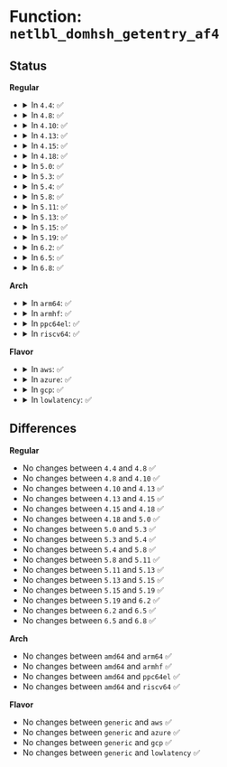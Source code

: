 # Function: <code>netlbl_domhsh_getentry_af4</code>

## Status
<b>Regular</b>
<ul>
<li>
<details>
<summary>In <code>4.4</code>: ✅</summary>

```c
struct netlbl_dommap_def *netlbl_domhsh_getentry_af4(const char *domain, __be32 addr);
```

**Collision:** Unique Global

**Inline:** No

**Transformation:** False

**Instances:**

```
In net/netlabel/netlabel_domainhash.c (ffffffff8180cd20)
Location: net/netlabel/netlabel_domainhash.c:693
Inline: False
Direct callers:
  - net/netlabel/netlabel_kapi.c:netlbl_conn_setattr
  - net/netlabel/netlabel_kapi.c:netlbl_req_setattr
  - net/netlabel/netlabel_kapi.c:netlbl_skbuff_setattr
```
**Symbols:**

```
ffffffff8180cd20-ffffffff8180cd68: netlbl_domhsh_getentry_af4 (STB_GLOBAL)
```
</details>
</li>
<li>
<details>
<summary>In <code>4.8</code>: ✅</summary>

```c
struct netlbl_dommap_def *netlbl_domhsh_getentry_af4(const char *domain, __be32 addr);
```

**Collision:** Unique Global

**Inline:** No

**Transformation:** False

**Instances:**

```
In net/netlabel/netlabel_domainhash.c (ffffffff8187f100)
Location: net/netlabel/netlabel_domainhash.c:888
Inline: False
Direct callers:
  - net/netlabel/netlabel_kapi.c:netlbl_skbuff_setattr
  - net/netlabel/netlabel_kapi.c:netlbl_req_setattr
  - net/netlabel/netlabel_kapi.c:netlbl_conn_setattr
```
**Symbols:**

```
ffffffff8187f100-ffffffff8187f143: netlbl_domhsh_getentry_af4 (STB_GLOBAL)
```
</details>
</li>
<li>
<details>
<summary>In <code>4.10</code>: ✅</summary>

```c
struct netlbl_dommap_def *netlbl_domhsh_getentry_af4(const char *domain, __be32 addr);
```

**Collision:** Unique Global

**Inline:** No

**Transformation:** False

**Instances:**

```
In net/netlabel/netlabel_domainhash.c (ffffffff818b39b0)
Location: net/netlabel/netlabel_domainhash.c:888
Inline: False
Direct callers:
  - net/netlabel/netlabel_kapi.c:netlbl_skbuff_setattr
  - net/netlabel/netlabel_kapi.c:netlbl_req_setattr
  - net/netlabel/netlabel_kapi.c:netlbl_conn_setattr
```
**Symbols:**

```
ffffffff818b39b0-ffffffff818b39f3: netlbl_domhsh_getentry_af4 (STB_GLOBAL)
```
</details>
</li>
<li>
<details>
<summary>In <code>4.13</code>: ✅</summary>

```c
struct netlbl_dommap_def *netlbl_domhsh_getentry_af4(const char *domain, __be32 addr);
```

**Collision:** Unique Global

**Inline:** No

**Transformation:** False

**Instances:**

```
In net/netlabel/netlabel_domainhash.c (ffffffff818da350)
Location: net/netlabel/netlabel_domainhash.c:888
Inline: False
Direct callers:
  - net/netlabel/netlabel_kapi.c:netlbl_skbuff_setattr
  - net/netlabel/netlabel_kapi.c:netlbl_req_setattr
  - net/netlabel/netlabel_kapi.c:netlbl_conn_setattr
```
**Symbols:**

```
ffffffff818da350-ffffffff818da393: netlbl_domhsh_getentry_af4 (STB_GLOBAL)
```
</details>
</li>
<li>
<details>
<summary>In <code>4.15</code>: ✅</summary>

```c
struct netlbl_dommap_def *netlbl_domhsh_getentry_af4(const char *domain, __be32 addr);
```

**Collision:** Unique Global

**Inline:** No

**Transformation:** False

**Instances:**

```
In net/netlabel/netlabel_domainhash.c (ffffffff8195ff40)
Location: net/netlabel/netlabel_domainhash.c:888
Inline: False
Direct callers:
  - net/netlabel/netlabel_kapi.c:netlbl_skbuff_setattr
  - net/netlabel/netlabel_kapi.c:netlbl_req_setattr
  - net/netlabel/netlabel_kapi.c:netlbl_conn_setattr
```
**Symbols:**

```
ffffffff8195ff40-ffffffff8195ff83: netlbl_domhsh_getentry_af4 (STB_GLOBAL)
```
</details>
</li>
<li>
<details>
<summary>In <code>4.18</code>: ✅</summary>

```c
struct netlbl_dommap_def *netlbl_domhsh_getentry_af4(const char *domain, __be32 addr);
```

**Collision:** Unique Global

**Inline:** No

**Transformation:** False

**Instances:**

```
In net/netlabel/netlabel_domainhash.c (ffffffff819b9710)
Location: net/netlabel/netlabel_domainhash.c:888
Inline: False
Direct callers:
  - net/netlabel/netlabel_kapi.c:netlbl_skbuff_setattr
  - net/netlabel/netlabel_kapi.c:netlbl_req_setattr
  - net/netlabel/netlabel_kapi.c:netlbl_conn_setattr
```
**Symbols:**

```
ffffffff819b9710-ffffffff819b9754: netlbl_domhsh_getentry_af4 (STB_GLOBAL)
```
</details>
</li>
<li>
<details>
<summary>In <code>5.0</code>: ✅</summary>

```c
struct netlbl_dommap_def *netlbl_domhsh_getentry_af4(const char *domain, __be32 addr);
```

**Collision:** Unique Global

**Inline:** No

**Transformation:** False

**Instances:**

```
In net/netlabel/netlabel_domainhash.c (ffffffff819f09e0)
Location: net/netlabel/netlabel_domainhash.c:888
Inline: False
Direct callers:
  - net/netlabel/netlabel_kapi.c:netlbl_skbuff_setattr
  - net/netlabel/netlabel_kapi.c:netlbl_req_setattr
  - net/netlabel/netlabel_kapi.c:netlbl_conn_setattr
```
**Symbols:**

```
ffffffff819f09e0-ffffffff819f0a24: netlbl_domhsh_getentry_af4 (STB_GLOBAL)
```
</details>
</li>
<li>
<details>
<summary>In <code>5.3</code>: ✅</summary>

```c
struct netlbl_dommap_def *netlbl_domhsh_getentry_af4(const char *domain, __be32 addr);
```

**Collision:** Unique Global

**Inline:** No

**Transformation:** False

**Instances:**

```
In net/netlabel/netlabel_domainhash.c (ffffffff81a5fc90)
Location: net/netlabel/netlabel_domainhash.c:874
Inline: False
Direct callers:
  - net/netlabel/netlabel_kapi.c:netlbl_skbuff_setattr
  - net/netlabel/netlabel_kapi.c:netlbl_req_setattr
  - net/netlabel/netlabel_kapi.c:netlbl_conn_setattr
```
**Symbols:**

```
ffffffff81a5fc90-ffffffff81a5fcda: netlbl_domhsh_getentry_af4 (STB_GLOBAL)
```
</details>
</li>
<li>
<details>
<summary>In <code>5.4</code>: ✅</summary>

```c
struct netlbl_dommap_def *netlbl_domhsh_getentry_af4(const char *domain, __be32 addr);
```

**Collision:** Unique Global

**Inline:** No

**Transformation:** False

**Instances:**

```
In net/netlabel/netlabel_domainhash.c (ffffffff81a968c0)
Location: net/netlabel/netlabel_domainhash.c:874
Inline: False
Direct callers:
  - net/netlabel/netlabel_kapi.c:netlbl_skbuff_setattr
  - net/netlabel/netlabel_kapi.c:netlbl_req_setattr
  - net/netlabel/netlabel_kapi.c:netlbl_conn_setattr
```
**Symbols:**

```
ffffffff81a968c0-ffffffff81a9690a: netlbl_domhsh_getentry_af4 (STB_GLOBAL)
```
</details>
</li>
<li>
<details>
<summary>In <code>5.8</code>: ✅</summary>

```c
struct netlbl_dommap_def *netlbl_domhsh_getentry_af4(const char *domain, __be32 addr);
```

**Collision:** Unique Global

**Inline:** No

**Transformation:** False

**Instances:**

```
In net/netlabel/netlabel_domainhash.c (ffffffff81b92030)
Location: net/netlabel/netlabel_domainhash.c:876
Inline: False
Direct callers:
  - net/netlabel/netlabel_kapi.c:netlbl_skbuff_setattr
  - net/netlabel/netlabel_kapi.c:netlbl_req_setattr
  - net/netlabel/netlabel_kapi.c:netlbl_conn_setattr
```
**Symbols:**

```
ffffffff81b92030-ffffffff81b9209d: netlbl_domhsh_getentry_af4 (STB_GLOBAL)
```
</details>
</li>
<li>
<details>
<summary>In <code>5.11</code>: ✅</summary>

```c
struct netlbl_dommap_def *netlbl_domhsh_getentry_af4(const char *domain, __be32 addr);
```

**Collision:** Unique Global

**Inline:** No

**Transformation:** False

**Instances:**

```
In net/netlabel/netlabel_domainhash.c (ffffffff81ba1ca0)
Location: net/netlabel/netlabel_domainhash.c:875
Inline: False
Direct callers:
  - net/netlabel/netlabel_kapi.c:netlbl_skbuff_setattr
  - net/netlabel/netlabel_kapi.c:netlbl_req_setattr
  - net/netlabel/netlabel_kapi.c:netlbl_conn_setattr
```
**Symbols:**

```
ffffffff81ba1ca0-ffffffff81ba1d0d: netlbl_domhsh_getentry_af4 (STB_GLOBAL)
```
</details>
</li>
<li>
<details>
<summary>In <code>5.13</code>: ✅</summary>

```c
struct netlbl_dommap_def *netlbl_domhsh_getentry_af4(const char *domain, __be32 addr);
```

**Collision:** Unique Global

**Inline:** No

**Transformation:** False

**Instances:**

```
In net/netlabel/netlabel_domainhash.c (ffffffff81b90d80)
Location: net/netlabel/netlabel_domainhash.c:875
Inline: False
Direct callers:
  - net/netlabel/netlabel_kapi.c:netlbl_skbuff_setattr
  - net/netlabel/netlabel_kapi.c:netlbl_req_setattr
  - net/netlabel/netlabel_kapi.c:netlbl_conn_setattr
```
**Symbols:**

```
ffffffff81b90d80-ffffffff81b90ded: netlbl_domhsh_getentry_af4 (STB_GLOBAL)
```
</details>
</li>
<li>
<details>
<summary>In <code>5.15</code>: ✅</summary>

```c
struct netlbl_dommap_def *netlbl_domhsh_getentry_af4(const char *domain, __be32 addr);
```

**Collision:** Unique Global

**Inline:** No

**Transformation:** False

**Instances:**

```
In net/netlabel/netlabel_domainhash.c (ffffffff81c5d520)
Location: net/netlabel/netlabel_domainhash.c:875
Inline: False
Direct callers:
  - net/netlabel/netlabel_kapi.c:netlbl_skbuff_setattr
  - net/netlabel/netlabel_kapi.c:netlbl_req_setattr
  - net/netlabel/netlabel_kapi.c:netlbl_conn_setattr
```
**Symbols:**

```
ffffffff81c5d520-ffffffff81c5d58d: netlbl_domhsh_getentry_af4 (STB_GLOBAL)
```
</details>
</li>
<li>
<details>
<summary>In <code>5.19</code>: ✅</summary>

```c
struct netlbl_dommap_def *netlbl_domhsh_getentry_af4(const char *domain, __be32 addr);
```

**Collision:** Unique Global

**Inline:** No

**Transformation:** False

**Instances:**

```
In net/netlabel/netlabel_domainhash.c (ffffffff81dff520)
Location: net/netlabel/netlabel_domainhash.c:875
Inline: False
Direct callers:
  - net/netlabel/netlabel_kapi.c:netlbl_skbuff_setattr
  - net/netlabel/netlabel_kapi.c:netlbl_req_setattr
  - net/netlabel/netlabel_kapi.c:netlbl_conn_setattr
```
**Symbols:**

```
ffffffff81dff520-ffffffff81dff59e: netlbl_domhsh_getentry_af4 (STB_GLOBAL)
```
</details>
</li>
<li>
<details>
<summary>In <code>6.2</code>: ✅</summary>

```c
struct netlbl_dommap_def *netlbl_domhsh_getentry_af4(const char *domain, __be32 addr);
```

**Collision:** Unique Global

**Inline:** No

**Transformation:** False

**Instances:**

```
In net/netlabel/netlabel_domainhash.c (ffffffff81fd4220)
Location: net/netlabel/netlabel_domainhash.c:875
Inline: False
Direct callers:
  - net/netlabel/netlabel_kapi.c:netlbl_skbuff_setattr
  - net/netlabel/netlabel_kapi.c:netlbl_req_setattr
  - net/netlabel/netlabel_kapi.c:netlbl_conn_setattr
```
**Symbols:**

```
ffffffff81fd4220-ffffffff81fd429e: netlbl_domhsh_getentry_af4 (STB_GLOBAL)
```
</details>
</li>
<li>
<details>
<summary>In <code>6.5</code>: ✅</summary>

```c
struct netlbl_dommap_def *netlbl_domhsh_getentry_af4(const char *domain, __be32 addr);
```

**Collision:** Unique Global

**Inline:** No

**Transformation:** False

**Instances:**

```
In net/netlabel/netlabel_domainhash.c (ffffffff8204fe70)
Location: net/netlabel/netlabel_domainhash.c:875
Inline: False
Direct callers:
  - net/netlabel/netlabel_kapi.c:netlbl_skbuff_setattr
  - net/netlabel/netlabel_kapi.c:netlbl_req_setattr
  - net/netlabel/netlabel_kapi.c:netlbl_conn_setattr
```
**Symbols:**

```
ffffffff8204fe70-ffffffff8204feee: netlbl_domhsh_getentry_af4 (STB_GLOBAL)
```
</details>
</li>
<li>
<details>
<summary>In <code>6.8</code>: ✅</summary>

```c
struct netlbl_dommap_def *netlbl_domhsh_getentry_af4(const char *domain, __be32 addr);
```

**Collision:** Unique Global

**Inline:** No

**Transformation:** False

**Instances:**

```
In net/netlabel/netlabel_domainhash.c (ffffffff82122520)
Location: net/netlabel/netlabel_domainhash.c:875
Inline: False
Direct callers:
  - net/netlabel/netlabel_kapi.c:netlbl_skbuff_setattr
  - net/netlabel/netlabel_kapi.c:netlbl_req_setattr
  - net/netlabel/netlabel_kapi.c:netlbl_conn_setattr
```
**Symbols:**

```
ffffffff82122520-ffffffff8212259e: netlbl_domhsh_getentry_af4 (STB_GLOBAL)
```
</details>
</li>
</ul>
<b>Arch</b>
<ul>
<li>
<details>
<summary>In <code>arm64</code>: ✅</summary>

```c
struct netlbl_dommap_def *netlbl_domhsh_getentry_af4(const char *domain, __be32 addr);
```

**Collision:** Unique Global

**Inline:** No

**Transformation:** False

**Instances:**

```
In net/netlabel/netlabel_domainhash.c (ffff800010d65b10)
Location: net/netlabel/netlabel_domainhash.c:874
Inline: False
Direct callers:
  - net/netlabel/netlabel_kapi.c:netlbl_skbuff_setattr
  - net/netlabel/netlabel_kapi.c:netlbl_req_setattr
  - net/netlabel/netlabel_kapi.c:netlbl_conn_setattr
```
**Symbols:**

```
ffff800010d65b10-ffff800010d65b88: netlbl_domhsh_getentry_af4 (STB_GLOBAL)
```
</details>
</li>
<li>
<details>
<summary>In <code>armhf</code>: ✅</summary>

```c
struct netlbl_dommap_def *netlbl_domhsh_getentry_af4(const char *domain, __be32 addr);
```

**Collision:** Unique Global

**Inline:** No

**Transformation:** False

**Instances:**

```
In net/netlabel/netlabel_domainhash.c (c0e64444)
Location: net/netlabel/netlabel_domainhash.c:874
Inline: False
Direct callers:
  - net/netlabel/netlabel_kapi.c:netlbl_skbuff_setattr
  - net/netlabel/netlabel_kapi.c:netlbl_req_setattr
  - net/netlabel/netlabel_kapi.c:netlbl_conn_setattr
```
**Symbols:**

```
c0e64444-c0e644a4: netlbl_domhsh_getentry_af4 (STB_GLOBAL)
```
</details>
</li>
<li>
<details>
<summary>In <code>ppc64el</code>: ✅</summary>

```c
struct netlbl_dommap_def *netlbl_domhsh_getentry_af4(const char *domain, __be32 addr);
```

**Collision:** Unique Global

**Inline:** No

**Transformation:** False

**Instances:**

```
In net/netlabel/netlabel_domainhash.c (c000000000ea1b70)
Location: net/netlabel/netlabel_domainhash.c:874
Inline: False
Direct callers:
  - net/netlabel/netlabel_kapi.c:netlbl_skbuff_setattr
  - net/netlabel/netlabel_kapi.c:netlbl_req_setattr
  - net/netlabel/netlabel_kapi.c:netlbl_conn_setattr
```
**Symbols:**

```
c000000000ea1b70-c000000000ea1c18: netlbl_domhsh_getentry_af4 (STB_GLOBAL)
```
</details>
</li>
<li>
<details>
<summary>In <code>riscv64</code>: ✅</summary>

```c
struct netlbl_dommap_def *netlbl_domhsh_getentry_af4(const char *domain, __be32 addr);
```

**Collision:** Unique Global

**Inline:** No

**Transformation:** False

**Instances:**

```
In net/netlabel/netlabel_domainhash.c (ffffffe00089972a)
Location: net/netlabel/netlabel_domainhash.c:874
Inline: False
Direct callers:
  - net/netlabel/netlabel_kapi.c:netlbl_skbuff_setattr
  - net/netlabel/netlabel_kapi.c:netlbl_req_setattr
  - net/netlabel/netlabel_kapi.c:netlbl_conn_setattr
```
**Symbols:**

```
ffffffe00089972a-ffffffe000899792: netlbl_domhsh_getentry_af4 (STB_GLOBAL)
```
</details>
</li>
</ul>
<b>Flavor</b>
<ul>
<li>
<details>
<summary>In <code>aws</code>: ✅</summary>

```c
struct netlbl_dommap_def *netlbl_domhsh_getentry_af4(const char *domain, __be32 addr);
```

**Collision:** Unique Global

**Inline:** No

**Transformation:** False

**Instances:**

```
In net/netlabel/netlabel_domainhash.c (ffffffff81a35c50)
Location: net/netlabel/netlabel_domainhash.c:874
Inline: False
Direct callers:
  - net/netlabel/netlabel_kapi.c:netlbl_skbuff_setattr
  - net/netlabel/netlabel_kapi.c:netlbl_req_setattr
  - net/netlabel/netlabel_kapi.c:netlbl_conn_setattr
```
**Symbols:**

```
ffffffff81a35c50-ffffffff81a35c9a: netlbl_domhsh_getentry_af4 (STB_GLOBAL)
```
</details>
</li>
<li>
<details>
<summary>In <code>azure</code>: ✅</summary>

```c
struct netlbl_dommap_def *netlbl_domhsh_getentry_af4(const char *domain, __be32 addr);
```

**Collision:** Unique Global

**Inline:** No

**Transformation:** False

**Instances:**

```
In net/netlabel/netlabel_domainhash.c (ffffffff819f2870)
Location: net/netlabel/netlabel_domainhash.c:874
Inline: False
Direct callers:
  - net/netlabel/netlabel_kapi.c:netlbl_skbuff_setattr
  - net/netlabel/netlabel_kapi.c:netlbl_req_setattr
  - net/netlabel/netlabel_kapi.c:netlbl_conn_setattr
```
**Symbols:**

```
ffffffff819f2870-ffffffff819f28ba: netlbl_domhsh_getentry_af4 (STB_GLOBAL)
```
</details>
</li>
<li>
<details>
<summary>In <code>gcp</code>: ✅</summary>

```c
struct netlbl_dommap_def *netlbl_domhsh_getentry_af4(const char *domain, __be32 addr);
```

**Collision:** Unique Global

**Inline:** No

**Transformation:** False

**Instances:**

```
In net/netlabel/netlabel_domainhash.c (ffffffff81aa1b00)
Location: net/netlabel/netlabel_domainhash.c:874
Inline: False
Direct callers:
  - net/netlabel/netlabel_kapi.c:netlbl_skbuff_setattr
  - net/netlabel/netlabel_kapi.c:netlbl_req_setattr
  - net/netlabel/netlabel_kapi.c:netlbl_conn_setattr
```
**Symbols:**

```
ffffffff81aa1b00-ffffffff81aa1b4a: netlbl_domhsh_getentry_af4 (STB_GLOBAL)
```
</details>
</li>
<li>
<details>
<summary>In <code>lowlatency</code>: ✅</summary>

```c
struct netlbl_dommap_def *netlbl_domhsh_getentry_af4(const char *domain, __be32 addr);
```

**Collision:** Unique Global

**Inline:** No

**Transformation:** False

**Instances:**

```
In net/netlabel/netlabel_domainhash.c (ffffffff81aade50)
Location: net/netlabel/netlabel_domainhash.c:874
Inline: False
Direct callers:
  - net/netlabel/netlabel_kapi.c:netlbl_skbuff_setattr
  - net/netlabel/netlabel_kapi.c:netlbl_req_setattr
  - net/netlabel/netlabel_kapi.c:netlbl_conn_setattr
```
**Symbols:**

```
ffffffff81aade50-ffffffff81aade9a: netlbl_domhsh_getentry_af4 (STB_GLOBAL)
```
</details>
</li>
</ul>

## Differences
<b>Regular</b>
<ul>
<li>
No changes between <code>4.4</code> and <code>4.8</code> ✅
</li>
<li>
No changes between <code>4.8</code> and <code>4.10</code> ✅
</li>
<li>
No changes between <code>4.10</code> and <code>4.13</code> ✅
</li>
<li>
No changes between <code>4.13</code> and <code>4.15</code> ✅
</li>
<li>
No changes between <code>4.15</code> and <code>4.18</code> ✅
</li>
<li>
No changes between <code>4.18</code> and <code>5.0</code> ✅
</li>
<li>
No changes between <code>5.0</code> and <code>5.3</code> ✅
</li>
<li>
No changes between <code>5.3</code> and <code>5.4</code> ✅
</li>
<li>
No changes between <code>5.4</code> and <code>5.8</code> ✅
</li>
<li>
No changes between <code>5.8</code> and <code>5.11</code> ✅
</li>
<li>
No changes between <code>5.11</code> and <code>5.13</code> ✅
</li>
<li>
No changes between <code>5.13</code> and <code>5.15</code> ✅
</li>
<li>
No changes between <code>5.15</code> and <code>5.19</code> ✅
</li>
<li>
No changes between <code>5.19</code> and <code>6.2</code> ✅
</li>
<li>
No changes between <code>6.2</code> and <code>6.5</code> ✅
</li>
<li>
No changes between <code>6.5</code> and <code>6.8</code> ✅
</li>
</ul>
<b>Arch</b>
<ul>
<li>
No changes between <code>amd64</code> and <code>arm64</code> ✅
</li>
<li>
No changes between <code>amd64</code> and <code>armhf</code> ✅
</li>
<li>
No changes between <code>amd64</code> and <code>ppc64el</code> ✅
</li>
<li>
No changes between <code>amd64</code> and <code>riscv64</code> ✅
</li>
</ul>
<b>Flavor</b>
<ul>
<li>
No changes between <code>generic</code> and <code>aws</code> ✅
</li>
<li>
No changes between <code>generic</code> and <code>azure</code> ✅
</li>
<li>
No changes between <code>generic</code> and <code>gcp</code> ✅
</li>
<li>
No changes between <code>generic</code> and <code>lowlatency</code> ✅
</li>
</ul>
